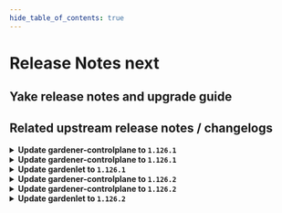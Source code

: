 ```yaml
---
hide_table_of_contents: true
---
```


# Release Notes next

## Yake release notes and upgrade guide

## Related upstream release notes / changelogs


<details>
<summary><b>Update gardener-controlplane to <code>1.126.1</code></b></summary>

# [github.com/gardener/gardener:v1.126.1]

## 🐛 Bug Fixes
- `[OPERATOR]` A bug in the gardenlet start-up migration of the Admin and Viewer Kubeconfig ClusterRoleBindings where a ManagedResource secret could be deleted leading to gardenlet being unable to startup is fixed. by @gardener-ci-robot [[#12927](https://github.com/gardener/gardener/pull/12927)]

## 🏃 Others
- `[OPERATOR]` Monitoring the Istio Ingress Gateways is temporarily disabled to mitigate a metric leak issue. This does not affect the monitoring of the shoot control planes where these metrics are not used. by @gardener-ci-robot [[#12934](https://github.com/gardener/gardener/pull/12934)]


## Helm Charts
- controlplane: `europe-docker.pkg.dev/gardener-project/releases/charts/gardener/controlplane:v1.126.1`
- gardenlet: `europe-docker.pkg.dev/gardener-project/releases/charts/gardener/gardenlet:v1.126.1`
- operator: `europe-docker.pkg.dev/gardener-project/releases/charts/gardener/operator:v1.126.1`
- resource-manager: `europe-docker.pkg.dev/gardener-project/releases/charts/gardener/resource-manager:v1.126.1`
## Container (OCI) Images
- admission-controller: `europe-docker.pkg.dev/gardener-project/releases/gardener/admission-controller:v1.126.1`
- apiserver: `europe-docker.pkg.dev/gardener-project/releases/gardener/apiserver:v1.126.1`
- controller-manager: `europe-docker.pkg.dev/gardener-project/releases/gardener/controller-manager:v1.126.1`
- gardenlet: `europe-docker.pkg.dev/gardener-project/releases/gardener/gardenlet:v1.126.1`
- node-agent: `europe-docker.pkg.dev/gardener-project/releases/gardener/node-agent:v1.126.1`
- operator: `europe-docker.pkg.dev/gardener-project/releases/gardener/operator:v1.126.1`
- resource-manager: `europe-docker.pkg.dev/gardener-project/releases/gardener/resource-manager:v1.126.1`
- scheduler: `europe-docker.pkg.dev/gardener-project/releases/gardener/scheduler:v1.126.1`


</details>

<details>
<summary><b>Update gardener-controlplane to <code>1.126.1</code></b></summary>

# [github.com/gardener/gardener:v1.126.1]

## 🐛 Bug Fixes
- `[OPERATOR]` A bug in the gardenlet start-up migration of the Admin and Viewer Kubeconfig ClusterRoleBindings where a ManagedResource secret could be deleted leading to gardenlet being unable to startup is fixed. by @gardener-ci-robot [[#12927](https://github.com/gardener/gardener/pull/12927)]

## 🏃 Others
- `[OPERATOR]` Monitoring the Istio Ingress Gateways is temporarily disabled to mitigate a metric leak issue. This does not affect the monitoring of the shoot control planes where these metrics are not used. by @gardener-ci-robot [[#12934](https://github.com/gardener/gardener/pull/12934)]


## Helm Charts
- controlplane: `europe-docker.pkg.dev/gardener-project/releases/charts/gardener/controlplane:v1.126.1`
- gardenlet: `europe-docker.pkg.dev/gardener-project/releases/charts/gardener/gardenlet:v1.126.1`
- operator: `europe-docker.pkg.dev/gardener-project/releases/charts/gardener/operator:v1.126.1`
- resource-manager: `europe-docker.pkg.dev/gardener-project/releases/charts/gardener/resource-manager:v1.126.1`
## Container (OCI) Images
- admission-controller: `europe-docker.pkg.dev/gardener-project/releases/gardener/admission-controller:v1.126.1`
- apiserver: `europe-docker.pkg.dev/gardener-project/releases/gardener/apiserver:v1.126.1`
- controller-manager: `europe-docker.pkg.dev/gardener-project/releases/gardener/controller-manager:v1.126.1`
- gardenlet: `europe-docker.pkg.dev/gardener-project/releases/gardener/gardenlet:v1.126.1`
- node-agent: `europe-docker.pkg.dev/gardener-project/releases/gardener/node-agent:v1.126.1`
- operator: `europe-docker.pkg.dev/gardener-project/releases/gardener/operator:v1.126.1`
- resource-manager: `europe-docker.pkg.dev/gardener-project/releases/gardener/resource-manager:v1.126.1`
- scheduler: `europe-docker.pkg.dev/gardener-project/releases/gardener/scheduler:v1.126.1`


</details>

<details>
<summary><b>Update gardenlet to <code>1.126.1</code></b></summary>

# [github.com/gardener/gardener:v1.126.1]

## 🐛 Bug Fixes
- `[OPERATOR]` A bug in the gardenlet start-up migration of the Admin and Viewer Kubeconfig ClusterRoleBindings where a ManagedResource secret could be deleted leading to gardenlet being unable to startup is fixed. by @gardener-ci-robot [[#12927](https://github.com/gardener/gardener/pull/12927)]

## 🏃 Others
- `[OPERATOR]` Monitoring the Istio Ingress Gateways is temporarily disabled to mitigate a metric leak issue. This does not affect the monitoring of the shoot control planes where these metrics are not used. by @gardener-ci-robot [[#12934](https://github.com/gardener/gardener/pull/12934)]


## Helm Charts
- controlplane: `europe-docker.pkg.dev/gardener-project/releases/charts/gardener/controlplane:v1.126.1`
- gardenlet: `europe-docker.pkg.dev/gardener-project/releases/charts/gardener/gardenlet:v1.126.1`
- operator: `europe-docker.pkg.dev/gardener-project/releases/charts/gardener/operator:v1.126.1`
- resource-manager: `europe-docker.pkg.dev/gardener-project/releases/charts/gardener/resource-manager:v1.126.1`
## Container (OCI) Images
- admission-controller: `europe-docker.pkg.dev/gardener-project/releases/gardener/admission-controller:v1.126.1`
- apiserver: `europe-docker.pkg.dev/gardener-project/releases/gardener/apiserver:v1.126.1`
- controller-manager: `europe-docker.pkg.dev/gardener-project/releases/gardener/controller-manager:v1.126.1`
- gardenlet: `europe-docker.pkg.dev/gardener-project/releases/gardener/gardenlet:v1.126.1`
- node-agent: `europe-docker.pkg.dev/gardener-project/releases/gardener/node-agent:v1.126.1`
- operator: `europe-docker.pkg.dev/gardener-project/releases/gardener/operator:v1.126.1`
- resource-manager: `europe-docker.pkg.dev/gardener-project/releases/gardener/resource-manager:v1.126.1`
- scheduler: `europe-docker.pkg.dev/gardener-project/releases/gardener/scheduler:v1.126.1`


</details>

<details>
<summary><b>Update gardener-controlplane to <code>1.126.2</code></b></summary>

# [github.com/gardener/gardener:v1.126.2]

## 🐛 Bug Fixes
- `[OPERATOR]` Flip the status of a set `EmergencyStopShootReconciliations` `Seed` condition from `False` to `True`. by @gardener-ci-robot [[#12948](https://github.com/gardener/gardener/pull/12948)]
- `[OPERATOR]` An issue causing the update of existing `CustomResourceDefinitions` to be no-op is now fixed. by @shafeeqes [[#12972](https://github.com/gardener/gardener/pull/12972)]


## Helm Charts
- controlplane: `europe-docker.pkg.dev/gardener-project/releases/charts/gardener/controlplane:v1.126.2`
- gardenlet: `europe-docker.pkg.dev/gardener-project/releases/charts/gardener/gardenlet:v1.126.2`
- operator: `europe-docker.pkg.dev/gardener-project/releases/charts/gardener/operator:v1.126.2`
- resource-manager: `europe-docker.pkg.dev/gardener-project/releases/charts/gardener/resource-manager:v1.126.2`
## Container (OCI) Images
- admission-controller: `europe-docker.pkg.dev/gardener-project/releases/gardener/admission-controller:v1.126.2`
- apiserver: `europe-docker.pkg.dev/gardener-project/releases/gardener/apiserver:v1.126.2`
- controller-manager: `europe-docker.pkg.dev/gardener-project/releases/gardener/controller-manager:v1.126.2`
- gardenlet: `europe-docker.pkg.dev/gardener-project/releases/gardener/gardenlet:v1.126.2`
- node-agent: `europe-docker.pkg.dev/gardener-project/releases/gardener/node-agent:v1.126.2`
- operator: `europe-docker.pkg.dev/gardener-project/releases/gardener/operator:v1.126.2`
- resource-manager: `europe-docker.pkg.dev/gardener-project/releases/gardener/resource-manager:v1.126.2`
- scheduler: `europe-docker.pkg.dev/gardener-project/releases/gardener/scheduler:v1.126.2`


</details>

<details>
<summary><b>Update gardener-controlplane to <code>1.126.2</code></b></summary>

# [github.com/gardener/gardener:v1.126.2]

## 🐛 Bug Fixes
- `[OPERATOR]` Flip the status of a set `EmergencyStopShootReconciliations` `Seed` condition from `False` to `True`. by @gardener-ci-robot [[#12948](https://github.com/gardener/gardener/pull/12948)]
- `[OPERATOR]` An issue causing the update of existing `CustomResourceDefinitions` to be no-op is now fixed. by @shafeeqes [[#12972](https://github.com/gardener/gardener/pull/12972)]


## Helm Charts
- controlplane: `europe-docker.pkg.dev/gardener-project/releases/charts/gardener/controlplane:v1.126.2`
- gardenlet: `europe-docker.pkg.dev/gardener-project/releases/charts/gardener/gardenlet:v1.126.2`
- operator: `europe-docker.pkg.dev/gardener-project/releases/charts/gardener/operator:v1.126.2`
- resource-manager: `europe-docker.pkg.dev/gardener-project/releases/charts/gardener/resource-manager:v1.126.2`
## Container (OCI) Images
- admission-controller: `europe-docker.pkg.dev/gardener-project/releases/gardener/admission-controller:v1.126.2`
- apiserver: `europe-docker.pkg.dev/gardener-project/releases/gardener/apiserver:v1.126.2`
- controller-manager: `europe-docker.pkg.dev/gardener-project/releases/gardener/controller-manager:v1.126.2`
- gardenlet: `europe-docker.pkg.dev/gardener-project/releases/gardener/gardenlet:v1.126.2`
- node-agent: `europe-docker.pkg.dev/gardener-project/releases/gardener/node-agent:v1.126.2`
- operator: `europe-docker.pkg.dev/gardener-project/releases/gardener/operator:v1.126.2`
- resource-manager: `europe-docker.pkg.dev/gardener-project/releases/gardener/resource-manager:v1.126.2`
- scheduler: `europe-docker.pkg.dev/gardener-project/releases/gardener/scheduler:v1.126.2`


</details>

<details>
<summary><b>Update gardenlet to <code>1.126.2</code></b></summary>

# [github.com/gardener/gardener:v1.126.2]

## 🐛 Bug Fixes
- `[OPERATOR]` Flip the status of a set `EmergencyStopShootReconciliations` `Seed` condition from `False` to `True`. by @gardener-ci-robot [[#12948](https://github.com/gardener/gardener/pull/12948)]
- `[OPERATOR]` An issue causing the update of existing `CustomResourceDefinitions` to be no-op is now fixed. by @shafeeqes [[#12972](https://github.com/gardener/gardener/pull/12972)]


## Helm Charts
- controlplane: `europe-docker.pkg.dev/gardener-project/releases/charts/gardener/controlplane:v1.126.2`
- gardenlet: `europe-docker.pkg.dev/gardener-project/releases/charts/gardener/gardenlet:v1.126.2`
- operator: `europe-docker.pkg.dev/gardener-project/releases/charts/gardener/operator:v1.126.2`
- resource-manager: `europe-docker.pkg.dev/gardener-project/releases/charts/gardener/resource-manager:v1.126.2`
## Container (OCI) Images
- admission-controller: `europe-docker.pkg.dev/gardener-project/releases/gardener/admission-controller:v1.126.2`
- apiserver: `europe-docker.pkg.dev/gardener-project/releases/gardener/apiserver:v1.126.2`
- controller-manager: `europe-docker.pkg.dev/gardener-project/releases/gardener/controller-manager:v1.126.2`
- gardenlet: `europe-docker.pkg.dev/gardener-project/releases/gardener/gardenlet:v1.126.2`
- node-agent: `europe-docker.pkg.dev/gardener-project/releases/gardener/node-agent:v1.126.2`
- operator: `europe-docker.pkg.dev/gardener-project/releases/gardener/operator:v1.126.2`
- resource-manager: `europe-docker.pkg.dev/gardener-project/releases/gardener/resource-manager:v1.126.2`
- scheduler: `europe-docker.pkg.dev/gardener-project/releases/gardener/scheduler:v1.126.2`


</details>
